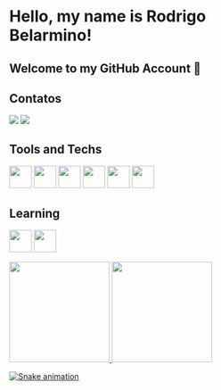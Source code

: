 # Hello, my name is Rodrigo Belarmino! 
## Welcome to my GitHub Account 👋

## Contatos

<div>
<a href = "mailto:rodrigo.belarmino17@gmail.com"><img loading="lazy" src="https://img.shields.io/badge/Gmail-D14836?style=for-the-badge&logo=gmail&logoColor=white" target="_blank"></a>
<a href="https://www.linkedin.com/in/rodrigo-belarmino-1508a1233/" target="_blank"><img loading="lazy" src="https://img.shields.io/badge/-LinkedIn-%230077B5?style=for-the-badge&logo=linkedin&logoColor=white" target="_blank"></a>
</div>

## Tools and Techs

<img loading="lazy" src="https://cdn.jsdelivr.net/gh/devicons/devicon/icons/nodejs/nodejs-original.svg" width="40" height="40" /> <img loading="lazy" src="https://cdn.jsdelivr.net/gh/devicons/devicon/icons/git/git-original.svg" width="40" height="40" /> <img loading="lazy" src="https://cdn.jsdelivr.net/gh/devicons/devicon/icons/javascript/javascript-original.svg" width="40" height="40" /> <img loading="lazy" src="https://cdn.jsdelivr.net/gh/devicons/devicon/icons/mysql/mysql-original-wordmark.svg" width="40" height="40" /> <img loading="lazy" src="https://cdn.jsdelivr.net/gh/devicons/devicon/icons/typescript/typescript-original.svg" width="40" height="40" /> <img loading="lazy" src="https://cdn.jsdelivr.net/gh/devicons/devicon/icons/mongodb/mongodb-original-wordmark.svg" width="40" height="40" />

## Learning 

<img loading="lazy" src="https://cdn.jsdelivr.net/gh/devicons/devicon/icons/java/java-original.svg" width="40" height="40" /> <img loading="lazy" src="https://cdn.jsdelivr.net/gh/devicons/devicon/icons/jest/jest-plain.svg" width="40" height="40" />

<div>
<a href="https://github.com/rbsilva1">
<img loading="lazy" height="180em" src="https://github-readme-stats.vercel.app/api/top-langs/?username=rbsilva1&layout=compact&langs_count=7&theme=dracula"/>
<img loading="lazy" height="180em" src="https://github-readme-stats.vercel.app/api?username=rbsilva1&show_icons=true&theme=dracula&include_all_commits=true&count_private=true"/>
</div>

![Snake animation](https://github.com/seu-usuário-aqui/seu-usuário-aqui/blob/output/github-contribution-grid-snake.svg)
